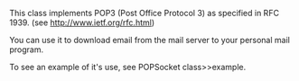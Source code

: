This class implements POP3 (Post Office Protocol 3) as specified in RFC 1939.  (see http://www.ietf.org/rfc.html)You can use it to download email from the mail server to your personal mail program.To see an example of it's use, see POPSocket class>>example.